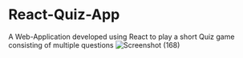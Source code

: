 # React-Quiz-App
A Web-Application developed using React to play a short Quiz game consisting of multiple questions
![Screenshot (168)](https://github.com/aditibanerji/React-Quiz-App/assets/100026160/d2ff9c6f-208f-405e-9e1b-c1827cc2d7ba)

